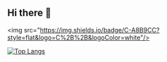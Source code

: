 ## Hi there 👋

<img src="https://img.shields.io/badge/C-A8B9CC?style=flat&logo=C%2B%2B&logoColor=white"/>

[![Top Langs](https://github-readme-stats.vercel.app/api/top-langs/?username=reasonj11&layout=compact)](https://github.com/reasonj11/github-readme-stats)
